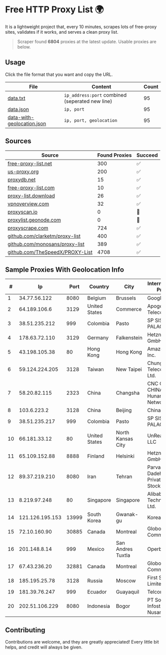 
# Free HTTP Proxy List 🌍

It is a lightweight project that, every 10 minutes, scrapes lots of free-proxy sites, validates if it works, and serves a clean proxy list.


> Scraper found **6804** proxies at the latest update. Usable proxies are below.

## Usage

Click the file format that you want and copy the URL.


|File|Content|Count|
|----|-------|-----|
|[data.txt](https://raw.githubusercontent.com/themiralay/Proxy-List-World/master/data.txt)|`ip_address:port` combined (seperated new line)|95|
|[data.json](https://raw.githubusercontent.com/themiralay/Proxy-List-World/master/data.json)|`ip, port`|95|
|[data-with-geolocation.json](https://raw.githubusercontent.com/themiralay/Proxy-List-World/master/data-with-geolocation.json)|`ip, port, geolocation`|95|

## Sources

|Source|Found Proxies|Succeed|
|------|-------------|-------|
|[free-proxy-list.net](https://free-proxy-list.net)|300|✅|
|[us-proxy.org](https://www.us-proxy.org)|200|✅|
|[proxydb.net](http://proxydb.net)|15|✅|
|[free-proxy-list.com](https://free-proxy-list.com/?page=&port=&type%5B%5D=http&type%5B%5D=https&up_time=0&search=Search)|10|✅|
|[proxy-list.download](https://www.proxy-list.download/HTTP)|26|✅|
|[vpnoverview.com](https://vpnoverview.com/privacy/anonymous-browsing/free-proxy-servers)|32|✅|
|[proxyscan.io](https://www.proxyscan.io)|0|🚫|
|[proxylist.geonode.com](https://proxylist.geonode.com/api/proxy-list?limit=300&page=1&sort_by=lastChecked&sort_type=desc&protocols=http,https)|0|🚫|
|[proxyscrape.com](https://api.proxyscrape.com/v2/?request=displayproxies&protocol=http&timeout=10000&country=all&ssl=all&anonymity=all)|724|✅|
|[github.com/clarketm/proxy-list](https://raw.githubusercontent.com/clarketm/proxy-list/master/proxy-list-raw.txt)|400|✅|
|[github.com/monosans/proxy-list](https://raw.githubusercontent.com/monosans/proxy-list/main/proxies/http.txt)|389|✅|
|[github.com/TheSpeedX/PROXY-List](https://raw.githubusercontent.com/TheSpeedX/PROXY-List/master/http.txt)|4708|✅|


## Sample Proxies With Geolocation Info

|#|Ip|Port|Country|City|Internet Service Provider|
|-|--|----|-------|----|-------------------------|
|1|34.77.56.122|8080|Belgium|Brussels|Google LLC|
|2|64.189.106.6|3129|United States|Commerce|Apogee Telecom Inc.|
|3|38.51.235.212|999|Colombia|Pasto|SP SISTEMAS PALACIOS LTDA|
|4|178.63.72.110|3129|Germany|Falkenstein|Hetzner Online GmbH|
|5|43.198.105.38|80|Hong Kong|Hong Kong|Amazon.com, Inc.|
|6|59.124.224.205|3128|Taiwan|New Taipei|Chunghwa Telecom Co., Ltd.|
|7|58.20.82.115|2323|China|Changsha|CNC Group CHINA169 Hunan Province Network|
|8|103.6.223.2|3128|China|Beijing|China Unicom|
|9|38.51.235.217|999|Colombia|Pasto|SP SISTEMAS PALACIOS LTDA|
|10|66.181.33.12|80|United States|North Kansas City|UnReal Servers, LLC|
|11|65.109.152.88|8888|Finland|Helsinki|Hetzner Online GmbH|
|12|89.37.219.210|8080|Iran|Tehran|Parvaresh Dadeha Co. Private Joint Stock|
|13|8.219.97.248|80|Singapore|Singapore|Alibaba (US) Technology Co., Ltd.|
|14|121.126.195.153|13999|South Korea|Gwanak-gu|Korea Telecom|
|15|72.10.160.90|30885|Canada|Montreal|GloboTech Communications|
|16|201.148.8.14|999|Mexico|San Andres Tuxtla|Operbes|
|17|67.43.236.20|32881|Canada|Montreal|GloboTech Communications|
|18|185.195.25.78|3128|Russia|Moscow|First Server Limited|
|19|181.39.76.247|999|Ecuador|Guayaquil|Telconet S.A|
|20|202.51.106.229|8080|Indonesia|Bogor|PT Solusi Infostruktur Nusantara|



## Contributing

Contributions are welcome, and they are greatly appreciated! Every
little bit helps, and credit will always be given.

